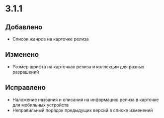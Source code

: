 # 3.1.1

## Добавлено

- Список жанров на карточке релиза

## Изменено

- Размер шрифта на карточках релиза и коллекции для разных разрешений

## Исправлено

- Наложение названия и описания на информацию релиза в карточке для мобильных устройств
- Неправильный порядок предыдущих версий в списке изменений
